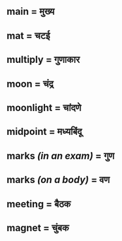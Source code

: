 ## main = मुख्य

## mat = चटई

## multiply = गुणाकार

## moon = चंद्र

## moonlight = चांदणे

## midpoint = मध्यबिंदू

## marks *(in an exam)* = गुण

## marks *(on a body)* = वण

## meeting = बैठक

## magnet = चुंबक


